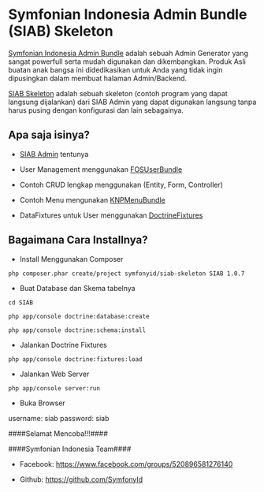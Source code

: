 Symfonian Indonesia Admin Bundle (SIAB) Skeleton
================================================

[Symfonian Indonesia Admin Bundle][1] adalah sebuah Admin Generator yang sangat powerfull
serta mudah digunakan dan dikembangkan. Produk Asli buatan anak bangsa ini didedikasikan
untuk Anda yang tidak ingin dipusingkan dalam membuat halaman Admin/Backend.

[SIAB Skeleton][2] adalah sebuah skeleton (contoh program yang dapat langsung dijalankan)
dari SIAB Admin yang dapat digunakan langsung tanpa harus pusing dengan konfigurasi dan lain sebagainya.

Apa saja isinya?
----------------

* [SIAB Admin][1] tentunya

* User Management menggunakan [FOSUserBundle][3]

* Contoh CRUD lengkap menggunakan (Entity, Form, Controller)

* Contoh Menu mengunakan [KNPMenuBundle][4]

* DataFixtures untuk User menggunakan [DoctrineFixtures][5]

Bagaimana Cara Installnya?
--------------------------

* Install Menggunakan Composer

``php composer.phar create/project symfonyid/siab-skeleton SIAB 1.0.7``

* Buat Database dan Skema tabelnya

``cd SIAB``

``php app/console doctrine:database:create``

``php app/console doctrine:schema:install``

* Jalankan Doctrine Fixtures

``php app/console doctrine:fixtures:load``

* Jalankan Web Server

``php app/console server:run``

* Buka Browser

username: siab
password: siab

####Selamat Mencoba!!!####

####Symfonian Indonesia Team####

- Facebook: https://www.facebook.com/groups/520896581276140

- Github: https://github.com/SymfonyId

[1]: https://github.com/SymfonyId/AdminBundle
[2]: https://github.com/SymfonyId/SIABSkeleton
[3]: https://github.com/FriendsOfSymfony/FOSUserBundle
[4]: https://github.com/KnpLabs/KnpMenuBundle
[5]: https://github.com/doctrine/DoctrineFixturesBundle